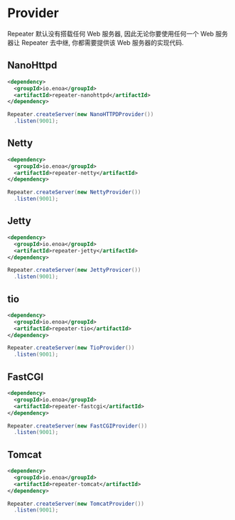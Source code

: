 

# Provider

Repeater 默认没有搭载任何 Web 服务器, 因此无论你要使用任何一个 Web 服务器让 Repeater 去中继, 你都需要提供该 Web 服务器的实现代码.

## NanoHttpd

```xml
<dependency>
  <groupId>io.enoa</groupId>
  <artifactId>repeater-nanohttpd</artifactId>
</dependency>
```

```java
Repeater.createServer(new NanoHTTPDProvider())
  .listen(9001);
```

## Netty

```xml
<dependency>
  <groupId>io.enoa</groupId>
  <artifactId>repeater-netty</artifactId>
</dependency>
```

```java
Repeater.createServer(new NettyProvider())
  .listen(9001);
```

## Jetty

```xml
<dependency>
  <groupId>io.enoa</groupId>
  <artifactId>repeater-jetty</artifactId>
</dependency>
```

```java
Repeater.createServer(new JettyProvicer())
  .listen(9001);
```

## tio

```xml
<dependency>
  <groupId>io.enoa</groupId>
  <artifactId>repeater-tio</artifactId>
</dependency>
```

```java
Repeater.createServer(new TioProvider())
  .listen(9001);
```

## FastCGI

```xml
<dependency>
  <groupId>io.enoa</groupId>
  <artifactId>repeater-fastcgi</artifactId>
</dependency>
```

```java
Repeater.createServer(new FastCGIProvider())
  .listen(9001);
```

## Tomcat

```xml
<dependency>
  <groupId>io.enoa</groupId>
  <artifactId>repeater-tomcat</artifactId>
</dependency>
```

```java
Repeater.createServer(new TomcatProvider())
  .listen(9001);
```

